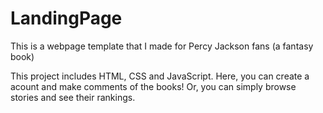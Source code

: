 # LandingPage
This is a webpage template that I made for Percy Jackson fans (a fantasy book)

This project includes HTML, CSS and JavaScript. Here, you can create a acount and make comments of the books! Or, you can simply browse stories and see their rankings.

